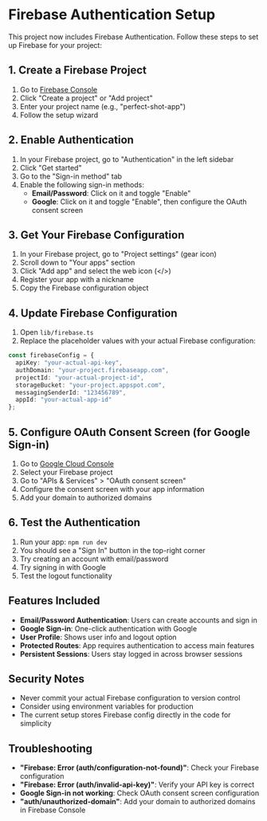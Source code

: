 # Firebase Authentication Setup

This project now includes Firebase Authentication. Follow these steps to set up Firebase for your project:

## 1. Create a Firebase Project

1. Go to [Firebase Console](https://console.firebase.google.com/)
2. Click "Create a project" or "Add project"
3. Enter your project name (e.g., "perfect-shot-app")
4. Follow the setup wizard

## 2. Enable Authentication

1. In your Firebase project, go to "Authentication" in the left sidebar
2. Click "Get started"
3. Go to the "Sign-in method" tab
4. Enable the following sign-in methods:
   - **Email/Password**: Click on it and toggle "Enable"
   - **Google**: Click on it and toggle "Enable", then configure the OAuth consent screen

## 3. Get Your Firebase Configuration

1. In your Firebase project, go to "Project settings" (gear icon)
2. Scroll down to "Your apps" section
3. Click "Add app" and select the web icon (</>)
4. Register your app with a nickname
5. Copy the Firebase configuration object

## 4. Update Firebase Configuration

1. Open `lib/firebase.ts`
2. Replace the placeholder values with your actual Firebase configuration:

```typescript
const firebaseConfig = {
  apiKey: "your-actual-api-key",
  authDomain: "your-project.firebaseapp.com",
  projectId: "your-actual-project-id",
  storageBucket: "your-project.appspot.com",
  messagingSenderId: "123456789",
  appId: "your-actual-app-id"
};
```

## 5. Configure OAuth Consent Screen (for Google Sign-in)

1. Go to [Google Cloud Console](https://console.cloud.google.com/)
2. Select your Firebase project
3. Go to "APIs & Services" > "OAuth consent screen"
4. Configure the consent screen with your app information
5. Add your domain to authorized domains

## 6. Test the Authentication

1. Run your app: `npm run dev`
2. You should see a "Sign In" button in the top-right corner
3. Try creating an account with email/password
4. Try signing in with Google
5. Test the logout functionality

## Features Included

- **Email/Password Authentication**: Users can create accounts and sign in
- **Google Sign-in**: One-click authentication with Google
- **User Profile**: Shows user info and logout option
- **Protected Routes**: App requires authentication to access main features
- **Persistent Sessions**: Users stay logged in across browser sessions

## Security Notes

- Never commit your actual Firebase configuration to version control
- Consider using environment variables for production
- The current setup stores Firebase config directly in the code for simplicity

## Troubleshooting

- **"Firebase: Error (auth/configuration-not-found)"**: Check your Firebase configuration
- **"Firebase: Error (auth/invalid-api-key)"**: Verify your API key is correct
- **Google Sign-in not working**: Check OAuth consent screen configuration
- **"auth/unauthorized-domain"**: Add your domain to authorized domains in Firebase Console
